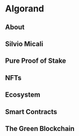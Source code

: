 # Algorand

## About

## Silvio Micali

## Pure Proof of Stake

## NFTs

## Ecosystem

## Smart Contracts

## The Green Blockchain
